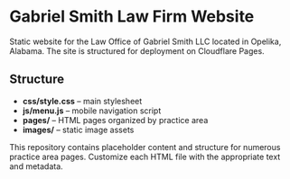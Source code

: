 # Gabriel Smith Law Firm Website

Static website for the Law Office of Gabriel Smith LLC located in Opelika, Alabama. The site is structured for deployment on Cloudflare Pages.

## Structure
- **css/style.css** – main stylesheet
- **js/menu.js** – mobile navigation script
- **pages/** – HTML pages organized by practice area
- **images/** – static image assets

This repository contains placeholder content and structure for numerous practice area pages. Customize each HTML file with the appropriate text and metadata.
